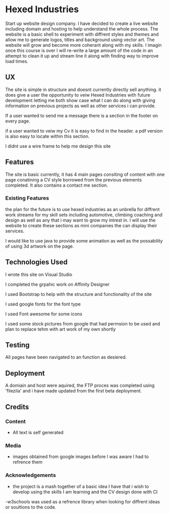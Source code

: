 # Hexed Industries

Start up website design company. I have decided to create a live website including domain and hosting to help understand the whole process. The website is a basic shell to experiment with diffrent styles and themes and allow me to generate logos, titles and background using vector art. The website will grow and become more coherant along with my skills. I imagin once this course is over I will re-write a large amount of the code in an attempt to clean it up and stream line it along with finding way to improve load times. 
 
## UX

The site is simple in structure and doesnt currently directly sell anything. it does give a user the opportunity to veiw Hexed Industries with future development letting me both show case what I can do along with giving information on previous projects as well as other services i can provide.

If a user wanted to send me a message there is a section in the footer on every page.

if a user wanted to veiw my Cv it is easy to find in the header. a pdf version is also easy to locate within this section.

I didnt use a wire frame to help me design this site

## Features

The site is basic currently, it has 4 main pages consiting of content with one page conatining a CV style borrowed from the previous elements completed. It also contains a contact me section.
 
### Existing Features

the plan for the future is to use hexed industries as an unbrella for diffrent work streams for my skill sets including automotive, climbing coaching and design as well as any that i may want to grow my intrest in. I will use the website to create these sections as mini companies the can display their services.

I would like to use java to provide some animation as well as the possability of using 3d artwork on the page.


## Technologies Used

I wrote this site on Visual Studio

I completed the grpahic work on Affinity Designer

I used Bootstrap to help with the structure and functionality of the site

I used google fonts for the font type

I used Font awesome for some icons

I used some stock pictures from google that had permsion to be used and plan to replace tehm with art work of my own shortly


## Testing

All pages have been navigated to an function as desiered.

## Deployment

A domiain and host were aquired, the FTP proces was completed using 'filezila' and i have made updated from the first beta deployment.


## Credits

### Content
- All text is self generated

### Media
- images obtained from google images before I was aware I had to refrence them 

### Acknowledgements

- the project is a mash together of a basic idea I have that i wish to develop using the skills I am learning and the CV design done with CI

-w3schools was used as a refrence library when looking for diffrent ideas or soultions to the code.
